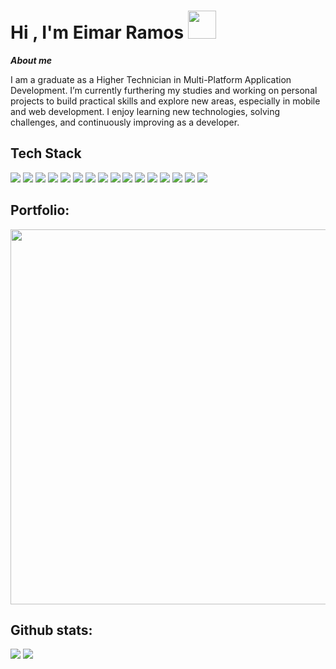 <h1 align="left"><b>Hi , I'm Eimar Ramos </b><img src="https://i.giphy.com/media/v1.Y2lkPTc5MGI3NjExYmtkb2ljajRoc2FoMXp0azd6aHdlMTNlOWhqYmo4cHR5NWVyM2F3MiZlcD12MV9pbnRlcm5hbF9naWZfYnlfaWQmY3Q9cw/Zx8bHOzanrLTkb52g6/giphy.gif" width="45"></h1>

***About me***

  I am a graduate as a Higher Technician in Multi-Platform Application Development. 
  I’m currently furthering my studies and working on personal projects to build practical skills and explore new areas, especially in mobile and web development. 
  I enjoy learning new technologies, solving challenges, and continuously improving as a developer.

## Tech Stack

<span> 
<img src="https://img.shields.io/badge/Java-007396?style=for-the-badge&logo=java&logoColor=white">
<img src="https://img.shields.io/badge/C%23-239120?style=for-the-badge&logo=c-sharp&logoColor=white">
<img src="https://img.shields.io/badge/Xamarin-3498DB?style=for-the-badge&logo=xamarin&logoColor=white">
<img src="https://img.shields.io/badge/TypeScript-3178C6?style=for-the-badge&logo=typescript&logoColor=white">
<img src="https://img.shields.io/badge/JavaScript-F7DF1E?style=for-the-badge&logo=javascript&logoColor=black">
<img src="https://img.shields.io/badge/HTML-E34F26?style=for-the-badge&logo=html5&logoColor=white">
<img src="https://img.shields.io/badge/CSS-1572B6?style=for-the-badge&logo=css3&logoColor=white">
<img src="https://img.shields.io/badge/SASS-CC6699?style=for-the-badge&logo=sass&logoColor=white">
</span>

<span>
<img src="https://img.shields.io/badge/Python-3776AB?style=for-the-badge&logo=python&logoColor=white">
<img src="https://img.shields.io/badge/Angular-DD0031?style=for-the-badge&logo=angular&logoColor=white">
<img src="https://img.shields.io/badge/React-61DAFB?style=for-the-badge&logo=react&logoColor=black">
<img src="https://img.shields.io/badge/Symfony-000000?style=for-the-badge&logo=symfony&logoColor=white">
<img src="https://img.shields.io/badge/PHP-777BB4?style=for-the-badge&logo=php&logoColor=white">
<img src="https://img.shields.io/badge/MySQL-4479A1?style=for-the-badge&logo=mysql&logoColor=white">
<img src="https://img.shields.io/badge/SQL%20Server-CC2927?style=for-the-badge&logo=microsoft-sql-server&logoColor=white">
<img src="https://img.shields.io/badge/Android%20Studio-3DDC84?style=for-the-badge&logo=android-studio&logoColor=white">
</span>

<h2>Portfolio:</h2>

<a href="https://eimar-ramos-portfolio-2024.pages.dev/" target="_blank" rel="noopener noreferrer">
  <img src="https://i.imgur.com/h3fsUKf.png" width="600">
</a>

<h2>Github stats:</h2> 

[![](https://github-readme-stats.vercel.app/api?username=eimarramos&show_icons=true&theme=tokyonight&hide_border=true&locale=en)](https://github.com/eimarramos)
[![](https://github-readme-streak-stats.herokuapp.com/?user=eimarramos&theme=material-palenight)](https://github.com/eimarramos)

